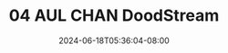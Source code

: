 --- 
title: "04 AUL CHAN  DoodStream"
description: "streaming  video bokep 04 AUL CHAN  DoodStream instagram full new"
date: 2024-06-18T05:36:04-08:00
file_code: "4acfuswfygrs"
draft: false
cover: "bos8d2pxr6gg2rxz.jpg"
tags: ["AUL", "CHAN", "DoodStream", "bokep-indo", "bokep-viral", "bokep-ig"]
length: 193
fld_id: "1483180"
foldername: "Aul chan wulan"
categories: ["Aul chan wulan"]
views: 0
---